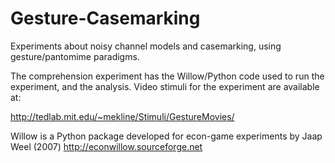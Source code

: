 # Gesture-Casemarking
Experiments about noisy channel models and casemarking, using gesture/pantomime paradigms.

The comprehension experiment has the Willow/Python code used to run the experiment, and the analysis.  Video stimuli for the experiment are available at:

http://tedlab.mit.edu/~mekline/Stimuli/GestureMovies/

Willow is a Python package developed for econ-game experiments by Jaap Weel (2007)
http://econwillow.sourceforge.net
